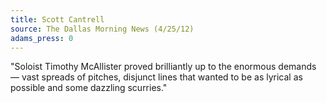 ```yaml
---
title: Scott Cantrell
source: The Dallas Morning News (4/25/12)
adams_press: 0
---
```

"Soloist Timothy McAllister proved brilliantly up to the enormous demands &#8212; vast spreads of pitches, disjunct lines that wanted to be as lyrical as possible and some dazzling scurries."